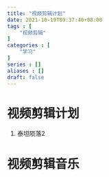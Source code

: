 ```yaml
---
title: "视频剪辑计划"
date: 2021-10-19T09:37:40+08:00
tags : [
    "视频剪辑"
]
categories : [
    "学习"
]
series : []
aliases : []
draft: false
---
```


# 视频剪辑计划

1. 泰坦陨落2


# 视频剪辑音乐

